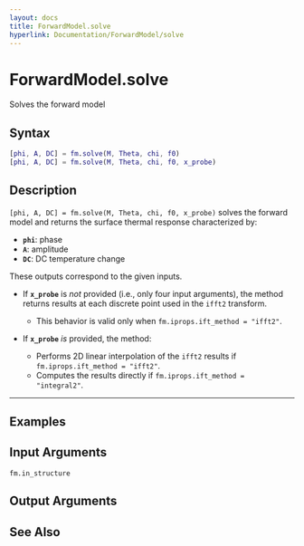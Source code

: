 ```yaml
---
layout: docs
title: ForwardModel.solve
hyperlink: Documentation/ForwardModel/solve
---
```


# ForwardModel.solve
Solves the forward model

## Syntax

```matlab
[phi, A, DC] = fm.solve(M, Theta, chi, f0)
[phi, A, DC] = fm.solve(M, Theta, chi, f0, x_probe)
```

## Description

`[phi, A, DC] = fm.solve(M, Theta, chi, f0, x_probe)` solves the forward model and returns the surface thermal response characterized by:  
- **`phi`**: phase  
- **`A`**: amplitude  
- **`DC`**: DC temperature change  

These outputs correspond to the given inputs.  

- If **`x_probe`** is *not* provided (i.e., only four input arguments), the method returns results at each discrete point used in the `ifft2` transform.  
  - This behavior is valid only when `fm.iprops.ift_method = "ifft2"`.  

- If **`x_probe`** *is* provided, the method:  
  - Performs 2D linear interpolation of the `ifft2` results if `fm.iprops.ift_method = "ifft2"`.  
  - Computes the results directly if `fm.iprops.ift_method = "integral2"`.  

---



## Examples

## Input Arguments

`fm.in_structure`

## Output Arguments

## See Also

